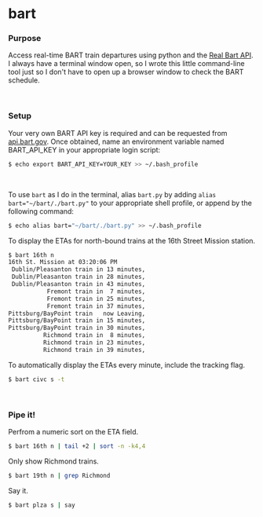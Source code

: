 bart
====

### Purpose

Access real-time BART train departures using python and the [Real Bart API](http://api.bart.gov/). I always have a terminal window open, so I wrote this little command-line tool just so I don't have to open up a browser window to check the BART schedule.

</br>

### Setup

Your very own BART API key is required and can be requested from [api.bart.gov](http://api.bart.gov/). Once obtained, name an environment variable named BART\_API\_KEY in your appropriate login script:

```bash
$ echo export BART_API_KEY=YOUR_KEY >> ~/.bash_profile
```

</br>

To use `bart` as I do in the terminal, alias `bart.py` by adding `alias bart="~/bart/./bart.py"` to your appropriate shell profile, or append by the following command:

```bash
$ echo alias bart="~/bart/./bart.py" >> ~/.bash_profile
```

To display the ETAs for north-bound trains at the 16th Street Mission station.

```bash
$ bart 16th n
16th St. Mission at 03:20:06 PM 
 Dublin/Pleasanton train in 13 minutes,
 Dublin/Pleasanton train in 28 minutes,
 Dublin/Pleasanton train in 43 minutes,
           Fremont train in  7 minutes,
           Fremont train in 25 minutes,
           Fremont train in 37 minutes,
Pittsburg/BayPoint train   now Leaving,
Pittsburg/BayPoint train in 15 minutes,
Pittsburg/BayPoint train in 30 minutes,
          Richmond train in  8 minutes,
          Richmond train in 23 minutes,
          Richmond train in 39 minutes,
```

To automatically display the ETAs every minute, include the tracking flag.

```bash
$ bart civc s -t
```

</br>

### Pipe it!

Perfrom a numeric sort on the ETA field.

```bash
$ bart 16th n | tail +2 | sort -n -k4,4
```

Only show Richmond trains.

```bash
$ bart 19th n | grep Richmond
```

Say it.

```bash
$ bart plza s | say
```
